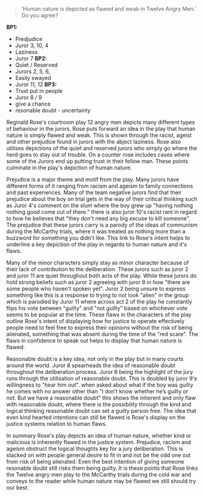 >	‘Human nature is depicted as flawed and weak in Twelve Angry Men.’ Do you agree?

**BP1:**
- Predjudice
- Juror 3, 10, 4
- Laziness
- Juror 7
**BP2:**
- Quiet / Reserved
- Jurors 2, 5, 6,
- Easily swayed
- Juror 11, 12
**BP3:**
- Trust put in people
- Juror 8 / 9
- give a chance
- resonable doubt - uncertainty

Reginald Rose's courtroom play 12 angry men depicts many different types of behaviour in the jurors. Rose puts forward an idea in the play that human nature is simply flawed and weak. This is shown through the racist, ageist and other prejudice found in jurors with the abject laziness. Rose also utilises depictions of the quiet and reserved jurors who simply go where the herd goes to stay out of trouble. On a counter rose includes cases where some of the Jurors end up putting trust in their fellow man. These points culminate in the play's depiction of human nature.

Prejudice is a major theme and motif from the play. Many jurors have different forms of it ranging from racism and ageism to family connections and past experiences. Many of the team negative jurors find that their prejudice about the boy on trial gets in the way of their critical thinking such as Juror 4's comment on the slum where the boy grew up "having nothing nothing good come out of there." there is also juror 10's racist rant in regard to how he believes that "they don't need any big excuse to kill someone". The prejudice that these jurors carry is a parody of the ideas of communism during the McCarthy trials, where it was treated as nothing more than a buzzword for something you didn't like. This link to Rose's intent helps to underline a key depiction of the play in regards to human nature and it's flaws.

Many of the minor characters simply stay as minor character because of their lack of contribution to the deliberation. These jurors such as juror 2 and juror 11 are quiet throughout both acts of the play. While these jurors do hold strong beliefs such as juror 2 agreeing with juror 8 in how "there are some people who haven't spoken yet". Juror 2 being unsure to express something like this is a response to trying to not look "alien" in the group which is parodied by Juror 11 where across act 2 of the play he constantly flips his vote between "guilty" and "not guilty" based on whichever vote seems to be popular at the time. These flaws in the characters of the play outline Rose's intent of displaying how for justice to operate effectively people need to feel free to express their opinions without the risk of being alienated, something that was absent during the time of the "red scare". The flaws in confidence to speak out helps to display that human nature is flawed.

Reasonable doubt is a key idea, not only in the play but in many courts around the world. Juror 8 spearheads the idea of reasonable doubt throughout the deliberation process. Juror 8 being the highlight of the jury runs through the utilisation of reasonable doubt. This is doubled by juror 9's willingness to "hear him out". when asked about what if the boy was guilty he comes with no answer other than "I don’t know whether he’s guilty or not. But we have a reasonable doubt" this shows the inherent and only flaw with reasonable doubt, where there is the possibility through the kind and logical thinking reasonable doubt can set a guilty person free. The idea that even kind hearted intentions can still be flawed is Rose's display on the justice systems relation to human flaws.

In summary Rose's play depicts an idea of human nature, whether kind or malicious is inherently flawed in the justice system. Prejudice, racism and ageism obstruct the logical thoughts key for a jury deliberation. This is stacked on with people general desire to fit in and not be the odd one out from risk of being alienated. Even the best intention of giving someone resonable doubt still risks them being guilty. It is these points that Rose links the Twelve angry men play to the McCarthy trials during the cold war and conveys to the reader while human nature may be flawed we still should try our best.
